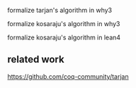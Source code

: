  formalize tarjan's algorithm in why3
 
 formalize kosaraju's algorithm in why3
 
 formalize kosaraju's algorithm in lean4

## related work

https://github.com/coq-community/tarjan
